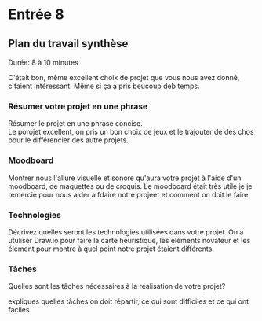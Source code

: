# Entrée 8
## Plan du travail synthèse
Durée: 8 à 10 minutes

C'était bon, même excellent choix de projet que vous nous avez donné, c'taient intéressant. Même si ça a pris beucoup deb temps.

### Résumer votre projet en une phrase
Résumer le projet en une phrase concise.   
Le porojet excellent, on pris un bon choix de jeux et le trajouter de des chos pour le différencier des autre projets.

### Moodboard
Montrer nous l'allure visuelle et sonore qu'aura votre projet à l'aide d'un moodboard, de maquettes ou de croquis. 
Le moodboard était très utile je je remercie pour nous aider a fdaire notre projeet et comment on doit le faire.

### Technologies
Décrivez quelles seront les technologies utilisées dans votre projet. 
On a utuliser Draw.io pour faire la carte heuristique, les éléments novateur et les élément pour montre à quel point notre projet étaient différents.

### Tâches
Quelles sont les tâches nécessaires à la réalisation de votre projet? 

expliques quelles tâches on doit répartir, ce qui sont difficiles et ce qui ont faciles.

